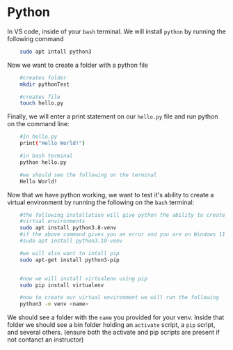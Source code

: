 # Python

In VS code, inside of your `bash` terminal. We will install `python`
by running the following command

```bash
    sudo apt intall python3
```

Now we want to create a folder with a python file 

```bash
    #creates folder
    mkdir pythonTest

    #creates file
    touch hello.py 
```

Finally, we will enter a print statement on our `hello.py` file and run python on
the command line:
```bash
    #In hello.py
    print("Hello World!")

    #in bash terminal
    python hello.py

    #we should see the following on the terminal
    Hello World!
```

Now that we have python working, we want to test it's ability to create a virtual
environment by running the following on the `bash` terminal:

```bash
    #the following installation will give python the ability to create
    #virtual environments
    sudo apt install python3.8-venv
    #if the above command gives you an error and you are on Windows 11 run the following
    #sudo apt install python3.10-venv

    #we will also want to intall pip
    sudo apt-get install python3-pip


    #now we will install virtualenv using pip
    sudo pip install virtualenv

    #now to create our virtual environment we will run the following
    python3 -m venv <name>
```

We should see a folder with the `name` you provided for your venv. Inside that
folder we should see a bin folder holding an `activate` script, a `pip` script,
and several others. (ensure both the activate and pip scripts are present if not
contanct an instructor)